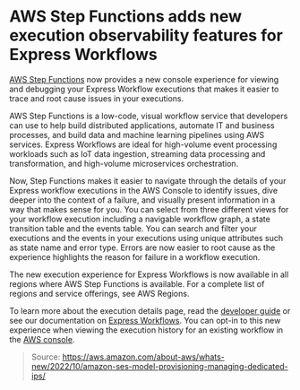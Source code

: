 # AWS Step Functions adds new execution observability features for Express Workflows

[AWS Step Functions](https://aws.amazon.com/step-functions/) now provides a new console experience for viewing and debugging your Express Workflow executions that makes it easier to trace and root cause issues in your executions.

AWS Step Functions is a low-code, visual workflow service that developers can use to help build distributed applications, automate IT and business processes, and build data and machine learning pipelines using AWS services. Express Workflows are ideal for high-volume event processing workloads such as IoT data ingestion, streaming data processing and transformation, and high-volume microservices orchestration.

Now, Step Functions makes it easier to navigate through the details of your Express workflow executions in the AWS Console to identify issues, dive deeper into the context of a failure, and visually present information in a way that makes sense for you. You can select from three different views for your workflow execution including a navigable workflow graph, a state transition table and the events table. You can search and filter your executions and the events in your executions using unique attributes such as state name and error type. Errors are now easier to root cause as the experience highlights the reason for failure in a workflow execution.

The new execution experience for Express Workflows is now available in all regions where AWS Step Functions is available. For a complete list of regions and service offerings, see AWS Regions.

To learn more about the execution details page, read the [developer guide](https://docs.aws.amazon.com/step-functions/latest/dg/welcome.html) or see our documentation on [Express Workflows](https://docs.aws.amazon.com/step-functions/latest/dg/concepts-standard-vs-express.html). You can opt-in to this new experience when viewing the execution history for an existing workflow in the [AWS console](https://console.aws.amazon.com/).

> Source: https://aws.amazon.com/about-aws/whats-new/2022/10/amazon-ses-model-provisioning-managing-dedicated-ips/